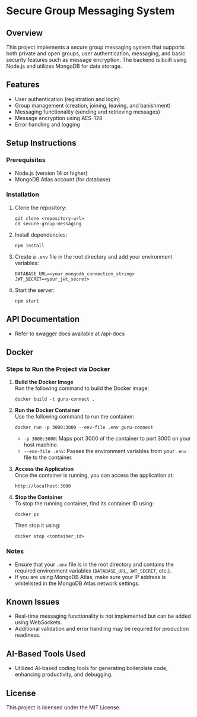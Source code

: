 # Secure Group Messaging System

## Overview
This project implements a secure group messaging system that supports both private and open groups, user authentication, messaging, and basic security features such as message encryption. The backend is built using Node.js and utilizes MongoDB for data storage.

## Features
- User authentication (registration and login)
- Group management (creation, joining, leaving, and banishment)
- Messaging functionality (sending and retrieving messages)
- Message encryption using AES-128
- Error handling and logging

## Setup Instructions

### Prerequisites
- Node.js (version 14 or higher)
- MongoDB Atlas account (for database)

### Installation
1. Clone the repository:
   ```
   git clone <repository-url>
   cd secure-group-messaging
   ```

2. Install dependencies:
   ```
   npm install
   ```

3. Create a `.env` file in the root directory and add your environment variables:
   ```
   DATABASE_URL=<your_mongodb_connection_string>
   JWT_SECRET=<your_jwt_secret>
   ```

4. Start the server:
   ```
   npm start
   ```

## API Documentation
- Refer to swagger docs available at /api-docs

## Docker

### Steps to Run the Project via Docker

1. **Build the Docker Image**  
   Run the following command to build the Docker image:
   ```
   docker build -t guru-connect .
   ```

2. **Run the Docker Container**  
   Use the following command to run the container:
   ```
   docker run -p 3000:3000 --env-file .env guru-connect
   ```

   - `-p 3000:3000`: Maps port 3000 of the container to port 3000 on your host machine.
   - `--env-file .env`: Passes the environment variables from your `.env` file to the container.

3. **Access the Application**  
   Once the container is running, you can access the application at:
   ```
   http://localhost:3000
   ```

4. **Stop the Container**  
   To stop the running container, find its container ID using:
   ```
   docker ps
   ```
   Then stop it using:
   ```
   docker stop <container_id>
   ```

### Notes
- Ensure that your `.env` file is in the root directory and contains the required environment variables (`DATABASE_URL`, `JWT_SECRET`, etc.).
- If you are using MongoDB Atlas, make sure your IP address is whitelisted in the MongoDB Atlas network settings.

## Known Issues
- Real-time messaging functionality is not implemented but can be added using WebSockets.
- Additional validation and error handling may be required for production readiness.

## AI-Based Tools Used
- Utilized AI-based coding tools for generating boilerplate code, enhancing productivity, and debugging.

## License
This project is licensed under the MIT License.